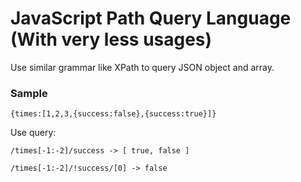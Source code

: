 # JavaScript Path Query Language (With very less usages)

Use similar grammar like XPath to query JSON object and array.

### Sample

    {times:[1,2,3,{success:false},{success:true}]}

Use query:

    /times[-1:-2]/success -> [ true, false ]

    /times[-1:-2]/!success/[0] -> false